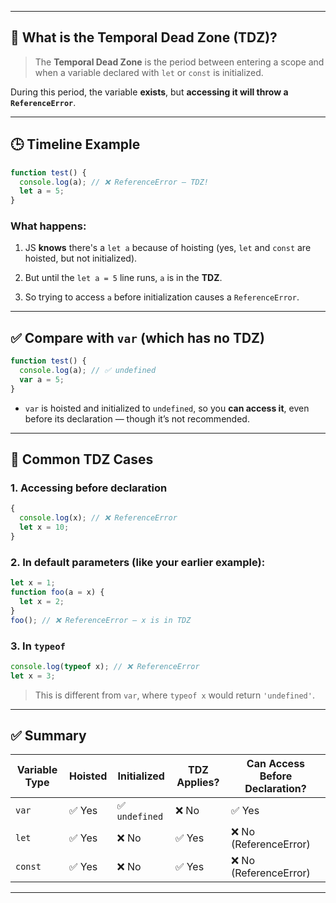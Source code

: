 

---

## 🧠 What is the Temporal Dead Zone (TDZ)?

> The **Temporal Dead Zone** is the period between entering a scope and when a variable declared with `let` or `const` is initialized.

During this period, the variable **exists**, but **accessing it will throw a `ReferenceError`**.

---

## 🕒 Timeline Example

```js
function test() {
  console.log(a); // ❌ ReferenceError — TDZ!
  let a = 5;
}
```

### What happens:

1. JS **knows** there's a `let a` because of hoisting (yes, `let` and `const` are hoisted, but not initialized).
    
2. But until the `let a = 5` line runs, `a` is in the **TDZ**.
    
3. So trying to access `a` before initialization causes a `ReferenceError`.
    

---

## ✅ Compare with `var` (which has no TDZ)

```js
function test() {
  console.log(a); // ✅ undefined
  var a = 5;
}
```

- `var` is hoisted and initialized to `undefined`, so you **can access it**, even before its declaration — though it’s not recommended.
    

---

## 🔁 Common TDZ Cases

### 1. Accessing before declaration

```js
{
  console.log(x); // ❌ ReferenceError
  let x = 10;
}
```

### 2. In default parameters (like your earlier example):

```js
let x = 1;
function foo(a = x) {
  let x = 2;
}
foo(); // ❌ ReferenceError — x is in TDZ
```

### 3. In `typeof`

```js
console.log(typeof x); // ❌ ReferenceError
let x = 3;
```

> This is different from `var`, where `typeof x` would return `'undefined'`.

---

## ✅ Summary

|Variable Type|Hoisted|Initialized|TDZ Applies?|Can Access Before Declaration?|
|---|---|---|---|---|
|`var`|✅ Yes|✅ `undefined`|❌ No|✅ Yes|
|`let`|✅ Yes|❌ No|✅ Yes|❌ No (ReferenceError)|
|`const`|✅ Yes|❌ No|✅ Yes|❌ No (ReferenceError)|

---

